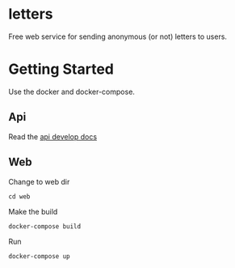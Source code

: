 # letters
Free web service for sending anonymous (or not) letters to users.

# Getting Started

Use the docker and docker-compose.

## Api

Read the [api develop docs](./docs/en/develop/README.md)

## Web

Change to web dir

```
cd web
```

Make the build

```
docker-compose build
```

Run

```
docker-compose up
```